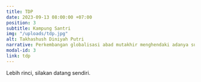 ```yaml
---
title: TDP
date: 2023-09-13 08:00:00 +07:00
position: 3
subtitle: Kampung Santri
img: "/uploads/tdp.jpg"
alt: Takhashush Diniyah Putri
narrative: Perkembangan globalisasi abad mutakhir menghendaki adanya suatu sistem pendidikan yang komprehensif. Pendidikan merupakan modal dasar dalam pembangunan yang tentunya akan menentukan kemajuan dan perkembangan suatu bangsa. Pendidikan mendorong potensi dan sumber daya setiap individu untuk dapat terus dikembangkan. Pendidikan yang baik diharapkan akan membentuk kepribadian manusia yang sadar akan tanggung jawabnya sebagai makhluk individu, makhluk susila, makhluk sosial dan makhluk beragama serta memiliki karakter yang baik dan bermartabat.
modal-id: 3
link: tdp
---
```

Lebih rinci, silakan datang sendiri.
